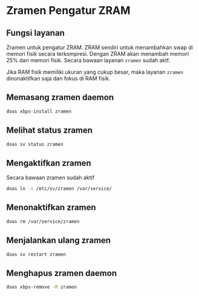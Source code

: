 # Zramen Pengatur ZRAM

## Fungsi layanan

Zramen untuk pengatur ZRAM. ZRAM sendiri untuk menambahkan swap di memori fisik secara terkompresi. Dengan ZRAM akan menambah memori 25% dari memori fisik.
Secara bawaan layanan `zramen` sudah aktf.

Jika RAM fisik memiliki ukuran yang cukup besar, maka layanan `zramen` dinonaktifkan saja dan fokus di RAM fisik.

## Memasang zramen daemon

```bash
doas xbps-install zramen
```

## Melihat status zramen

```bash
doas sv status zramen
```

## Mengaktifkan zramen

Secara bawaan zramen sudah aktif

```bash
doas ln -s /etc/sv/zramen /var/service/
```

## Menonaktifkan zramen

```bash
doas rm /var/service/zramen
```

## Menjalankan ulang zramen

```bash
doas sv restart zramen
```

## Menghapus zramen daemon

```bash
doas xbps-remove -R zramen
```
